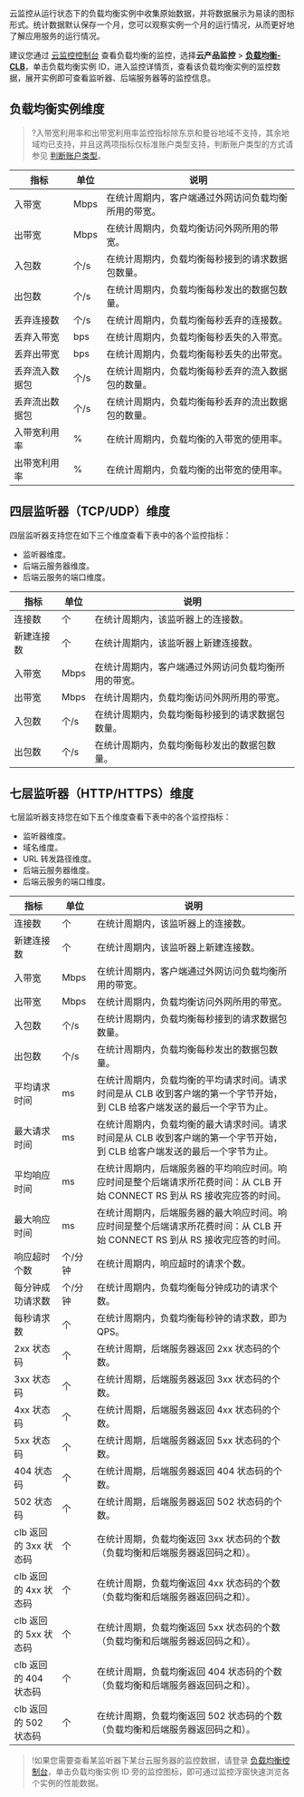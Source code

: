 云监控从运行状态下的负载均衡实例中收集原始数据，并将数据展示为易读的图标形式。统计数据默认保存一个月，您可以观察实例一个月的运行情况，从而更好地了解应用服务的运行情况。

建议您通过 [云监控控制台](https://console.cloud.tencent.com/monitor/overview) 查看负载均衡的监控，选择**云产品监控** > [**负载均衡-CLB**](https://console.cloud.tencent.com/monitor/clb)，单击负载均衡实例 ID，进入监控详情页，查看该负载均衡实例的监控数据，展开实例即可查看监听器、后端服务器等的监控信息。

## 负载均衡实例维度
>?入带宽利用率和出带宽利用率监控指标除东京和曼谷地域不支持，其余地域均已支持，并且这两项指标仅标准账户类型支持，判断账户类型的方式请参见 [判断账户类型](https://cloud.tencent.com/document/product/1199/49090#judge)。

|指标 | 单位 | 说明|
|----|------|----|
|入带宽 | Mbps  | 在统计周期内，客户端通过外网访问负载均衡所用的带宽。|
|出带宽 | Mbps  | 在统计周期内，负载均衡访问外网所用的带宽。|
|入包数 | 个/s  | 在统计周期内，负载均衡每秒接到的请求数据包数量。|
|出包数 | 个/s  | 在统计周期内，负载均衡每秒发出的数据包数量。|
|丢弃连接数 | 个/s  | 在统计周期内，负载均衡每秒丢弃的连接数。|
|丢弃入带宽 | bps  | 在统计周期内，负载均衡每秒丢失的入带宽。|
|丢弃出带宽 | bps  |在统计周期内，负载均衡每秒丢失的出带宽。 |
|丢弃流入数据包 | 个/s  |在统计周期内，负载均衡每秒丢弃的流入数据包的数量。 |
|丢弃流出数据包 | 个/s  | 在统计周期内，负载均衡每秒丢弃的流出数据包的数量。|
|入带宽利用率 | %  | 在统计周期内，负载均衡的入带宽的使用率。|
|出带宽利用率 | %  | 在统计周期内，负载均衡的出带宽的使用率。|


## 四层监听器（TCP/UDP）维度
四层监听器支持您在如下三个维度查看下表中的各个监控指标：
- 监听器维度。
- 后端云服务器维度。
- 后端云服务的端口维度。

|指标 | 单位 | 说明|
|----|------|----|
|连接数 | 个  | 在统计周期内，该监听器上的连接数。|
|新建连接数 | 个  | 在统计周期内，该监听器上新建连接数。|
|入带宽 | Mbps  | 在统计周期内，客户端通过外网访问负载均衡所用的带宽。|
|出带宽 | Mbps  | 在统计周期内，负载均衡访问外网所用的带宽。|
|入包数 | 个/s  | 在统计周期内，负载均衡每秒接到的请求数据包数量。|
|出包数 | 个/s  | 在统计周期内，负载均衡每秒发出的数据包数量。|

## 七层监听器（HTTP/HTTPS）维度
七层监听器支持您在如下五个维度查看下表中的各个监控指标：
- 监听器维度。
- 域名维度。
- URL 转发路径维度。
- 后端云服务器维度。
- 后端云服务的端口维度。

|指标 | 单位 | 说明|
|----|------|----|
|连接数 | 个  | 在统计周期内，该监听器上的连接数。|
|新建连接数 | 个  | 在统计周期内，该监听器上新建连接数。|
|入带宽 | Mbps  | 在统计周期内，客户端通过外网访问负载均衡所用的带宽。|
|出带宽 | Mbps  | 在统计周期内，负载均衡访问外网所用的带宽。|
|入包数 | 个/s  | 在统计周期内，负载均衡每秒接到的请求数据包数量。|
|出包数 | 个/s  | 在统计周期内，负载均衡每秒发出的数据包数量。|
| 平均请求时间 | ms | 在统计周期内，负载均衡的平均请求时间。请求时间是从 CLB 收到客户端的第一个字节开始，到 CLB 给客户端发送的最后一个字节为止。 | 
| 最大请求时间 | ms | 在统计周期内，负载均衡的最大请求时间。请求时间是从 CLB 收到客户端的第一个字节开始，到 CLB 给客户端发送的最后一个字节为止。 | 
| 平均响应时间 | ms | 在统计周期内，后端服务器的平均响应时间。响应时间是整个后端请求所花费时间：从 CLB 开始 CONNECT RS 到从 RS 接收完应答的时间。 | 
| 最大响应时间 | ms | 在统计周期内，后端服务器的最大响应时间。响应时间是整个后端请求所花费时间：从 CLB 开始 CONNECT RS 到从 RS 接收完应答的时间。 | 
| 响应超时个数 | 个/分钟 |  在统计周期内，响应超时的请求个数。 | 
| 每分钟成功请求数 | 个/分钟 |  在统计周期内，负载均衡每分钟成功的请求个数。| 
| 每秒请求数 | 个 | 在统计周期内，负载均衡每秒钟的请求数，即为 QPS。 | 
|2xx 状态码 | 个  | 在统计周期，后端服务器返回 2xx 状态码的个数。 |
|3xx 状态码 | 个  | 在统计周期，后端服务器返回 3xx 状态码的个数。|
|4xx 状态码 | 个  | 在统计周期，后端服务器返回 4xx 状态码的个数。|
|5xx 状态码 | 个  | 在统计周期，后端服务器返回 5xx 状态码的个数。|
|404 状态码 | 个  | 在统计周期，后端服务器返回 404 状态码的个数。|
|502 状态码 | 个  | 在统计周期，后端服务器返回 502 状态码的个数。|
|clb 返回的 3xx 状态码 | 个  | 在统计周期，负载均衡返回 3xx 状态码的个数（负载均衡和后端服务器返回码之和）。|
|clb 返回的 4xx 状态码 | 个  | 在统计周期，负载均衡返回 4xx 状态码的个数（负载均衡和后端服务器返回码之和）。|
|clb 返回的 5xx 状态码 | 个  | 在统计周期，负载均衡返回 5xx 状态码的个数（负载均衡和后端服务器返回码之和）。|
|clb 返回的 404 状态码 | 个  | 在统计周期，负载均衡返回 404 状态码的个数（负载均衡和后端服务器返回码之和）。|
|clb 返回的 502 状态码 | 个  | 在统计周期，负载均衡返回 502 状态码的个数（负载均衡和后端服务器返回码之和）。|

>!如果您需要查看某监听器下某台云服务器的监控数据，请登录 [负载均衡控制台](https://console.cloud.tencent.com/clb)，单击负载均衡实例 ID 旁的监控图标，即可通过监控浮窗快速浏览各个实例的性能数据。


